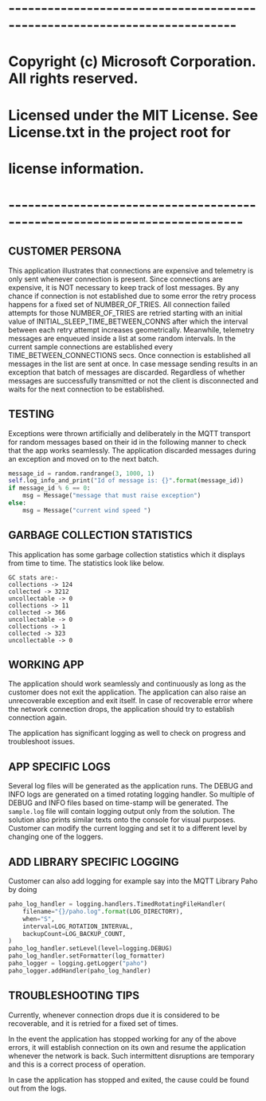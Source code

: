 # -------------------------------------------------------------------------
# Copyright (c) Microsoft Corporation. All rights reserved.
# Licensed under the MIT License. See License.txt in the project root for
# license information.
# --------------------------------------------------------------------------

## CUSTOMER PERSONA
This application illustrates that connections are expensive and telemetry is only sent whenever connection is present.
Since connections are expensive, it is NOT necessary to keep track of lost messages. By any chance if connection is not 
established due to some error the retry process happens for a fixed set of NUMBER_OF_TRIES. All connection failed 
attempts for those NUMBER_OF_TRIES are retried starting with an initial value of INITIAL_SLEEP_TIME_BETWEEN_CONNS after 
which the interval between each retry attempt increases geometrically. Meanwhile, telemetry messages are enqueued 
inside a list at some random intervals. In the current sample connections are established every TIME_BETWEEN_CONNECTIONS
secs. Once connection is established all messages in the list are sent at once. In case message sending results in an 
exception that batch of messages are discarded. Regardless of whether messages are successfully transmitted or 
not the client is disconnected and waits for the next connection to be established.

## TESTING
Exceptions were thrown artificially and deliberately in the MQTT transport for random messages based on their id 
in the following manner to check that the app works seamlessly. The application discarded messages during an exception 
and moved on to the next batch.

```python
message_id = random.randrange(3, 1000, 1)
self.log_info_and_print("Id of message is: {}".format(message_id))
if message_id % 6 == 0:
    msg = Message("message that must raise exception")
else:
    msg = Message("current wind speed ")
```

## GARBAGE COLLECTION STATISTICS
This application has some garbage collection statistics which it displays from time to time. 
The statistics look like below.

```commandline
GC stats are:-
collections -> 124
collected -> 3212
uncollectable -> 0
collections -> 11
collected -> 366
uncollectable -> 0
collections -> 1
collected -> 323
uncollectable -> 0
```
## WORKING APP

The application should work seamlessly and continuously as long as the customer does not exit the application. 
The application can also raise an unrecoverable exception and exit itself. 
In case of recoverable error where the network connection drops, the application should try to establish connection again.

The application has significant logging as well to check on progress and troubleshoot issues. 

## APP SPECIFIC LOGS

Several log files will be generated as the application runs. The DEBUG and INFO logs are generated 
on a timed rotating logging handler. So multiple of DEBUG and INFO files based on time-stamp will be generated. 
The `sample.log` file will contain logging output only from the solution. The solution also prints similar texts onto the console for visual purposes.
Customer can modify the current logging and set it to a different level by changing one of the loggers.

## ADD LIBRARY SPECIFIC LOGGING

Customer can also add logging for example say into the MQTT Library Paho by doing 
```python
paho_log_handler = logging.handlers.TimedRotatingFileHandler(
    filename="{}/paho.log".format(LOG_DIRECTORY),
    when="S",
    interval=LOG_ROTATION_INTERVAL,
    backupCount=LOG_BACKUP_COUNT,
)
paho_log_handler.setLevel(level=logging.DEBUG)
paho_log_handler.setFormatter(log_formatter)
paho_logger = logging.getLogger("paho")
paho_logger.addHandler(paho_log_handler)
```

## TROUBLESHOOTING TIPS
Currently, whenever connection drops due it is considered to be recoverable, and it is retried for a fixed set of times.

In the event the application has stopped working for any of the above errors, it will establish connection on its own 
and resume the application whenever the network is back. Such intermittent disruptions are temporary and this is 
a correct process of operation.

In case the application has stopped and exited, the cause could be found out from the logs. 



